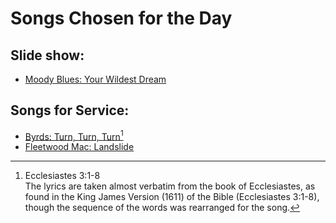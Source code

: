 # Songs Chosen for the Day

## Slide show:

- [Moody Blues: Your Wildest Dream](https://youtu.be/kmmPFrkuPq0) 

## Songs for Service:

- [Byrds: Turn, Turn, Turn](https://youtu.be/eiprqeaydik)[^1]
- [Fleetwood Mac: Landslide](https://youtu.be/WM7-PYtXtJM)

[^1]: Ecclesiastes 3:1-8<br />The lyrics are taken almost verbatim from the book of Ecclesiastes, as found in the King James Version (1611) of the Bible (Ecclesiastes 3:1-8), though the sequence of the words was rearranged for the song.
